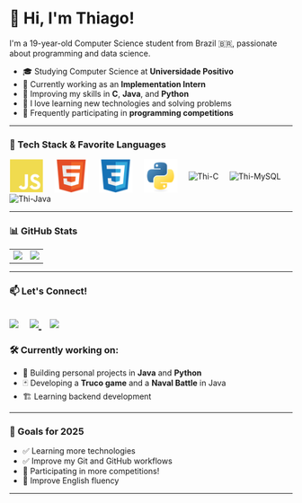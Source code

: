 # 👋 Hi, I'm Thiago!

I'm a 19-year-old Computer Science student from Brazil 🇧🇷, passionate about programming and data science.

- 🎓 Studying Computer Science at **Universidade Positivo**
- 💼 Currently working as an **Implementation Intern**
- 🚀 Improving my skills in **C**, **Java**, and **Python**
- 🧠 I love learning new technologies and solving problems
- 🏁 Frequently participating in **programming competitions**

---

### 🧰 Tech Stack & Favorite Languages

<div style="display: inline_block"> <img align="center" alt="Thi-JS" height="60" width="60" src="https://raw.githubusercontent.com/devicons/devicon/master/icons/javascript/javascript-plain.svg">&nbsp;&nbsp;&nbsp;&nbsp; <img align="center" alt="Thi-HTML" height="60" width="60" src="https://raw.githubusercontent.com/devicons/devicon/master/icons/html5/html5-original.svg">&nbsp;&nbsp;&nbsp;&nbsp; <img align="center" alt="Thi-CSS" height="60" width="60" src="https://raw.githubusercontent.com/devicons/devicon/master/icons/css3/css3-original.svg">&nbsp;&nbsp;&nbsp;&nbsp; <img align="center" alt="Thi-Python" height="60" width="60" src="https://raw.githubusercontent.com/devicons/devicon/master/icons/python/python-original.svg">&nbsp;&nbsp;&nbsp;&nbsp; <img align="center" alt="Thi-C" height="60" width="60" src="https://cdn.jsdelivr.net/gh/devicons/devicon@latest/icons/c/c-original.svg">&nbsp;&nbsp;&nbsp;&nbsp; <img align="center" alt="Thi-MySQL" height="60" width="60" src="https://cdn.jsdelivr.net/gh/devicons/devicon@latest/icons/mysql/mysql-original.svg">&nbsp;&nbsp;&nbsp;&nbsp; <img align="center" alt="Thi-Java" height="60" width="60" src="https://cdn.jsdelivr.net/gh/devicons/devicon@latest/icons/java/java-original.svg">&nbsp;&nbsp;&nbsp;&nbsp;

---

### 📊 GitHub Stats

<table>
  <tr>
    <td>
      <img height="180em" src="https://github-readme-stats.vercel.app/api?username=medici1612&show_icons=true&theme=radical&hide=issues&count_private=true" />
    </td>
    <td>
      <img height="180em" src="https://github-readme-stats.vercel.app/api/top-langs/?username=medici1612&layout=compact&theme=radical&card_width=450" />
    </td>
  </tr>
</table>



---

### 📫 Let's Connect!
<a href="https://www.linkedin.com/in/thiago-medici-36b945328/"><img src="https://img.shields.io/badge/LinkedIn-0077B5?style=for-the-badge&logo=linkedin&logoColor=white" width="140"></a>  &nbsp;&nbsp;
<a href="mailto:thimedicii@gmail.com">
  <img src="https://img.shields.io/badge/Email-D14836?style=for-the-badge&logo=gmail&logoColor=white" width="130">
</a> &nbsp;&nbsp;
<a href="https://www.instagram.com/thiago.medici/">
  <img src="https://img.shields.io/badge/Instagram-E4405F?style=for-the-badge&logo=instagram&logoColor=white" width="187">
</a>
---

### 🛠️ Currently working on:
- 🔧 Building personal projects in **Java** and **Python**
- 🃏 Developing a **Truco game** and a **Naval Battle** in Java
- 🏗️ Learning backend development

---

### 🎯 Goals for 2025
- ✅ Learning more technologies
- ✅ Improve my Git and GitHub workflows
- 🚀 Participating in more competitions!
- 💬 Improve English fluency

---

